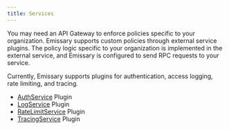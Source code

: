 ```yaml
---
title: Services
---
```


You may need an API Gateway to enforce policies specific to your organization. Emissary supports custom policies through external service plugins. The policy logic specific to your organization is implemented in the external service, and Emissary is configured to send RPC requests to your service.

Currently, Emissary supports plugins for authentication,
access logging, rate limiting, and tracing.

* [AuthService](auth-service) Plugin
* [LogService](log-service) Plugin
* [RateLimitService](rate-limit-service) Plugin
* [TracingService](tracing-service) Plugin
